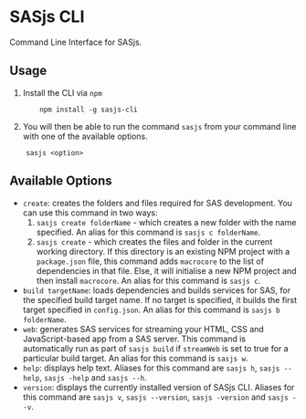 # SASjs CLI

Command Line Interface for SASjs.

## Usage

1. Install the CLI via `npm`
   ```
       npm install -g sasjs-cli
   ```
2. You will then be able to run the command `sasjs` from your command line with one of the available options.

```
    sasjs <option>
```

## Available Options

- `create`: creates the folders and files required for SAS development. You can use this command in two ways:
  1. `sasjs create folderName` - which creates a new folder with the name specified. An alias for this command is `sasjs c folderName`.
  2. `sasjs create` - which creates the files and folder in the current working directory. If this directory is an existing NPM project with a `package.json` file, this command adds `macrocore` to the list of dependencies in that file. Else, it will initialise a new NPM project and then install `macrocore`. An alias for this command is `sasjs c`.
- `build targetName`: loads dependencies and builds services for SAS, for the specified build target name. If no target is specified, it builds the first target specified in `config.json`. An alias for this command is `sasjs b folderName`.
- `web`: generates SAS services for streaming your HTML, CSS and JavaScript-based app from a SAS server. This command is automatically run as part of `sasjs build` if `streamWeb` is set to true for a particular build target. An alias for this command is `sasjs w`.
- `help`: displays help text. Aliases for this command are `sasjs h`, `sasjs --help`, `sasjs -help` and `sasjs --h`.
- `version`: displays the currently installed version of SASjs CLI. Aliases for this command are `sasjs v`, `sasjs --version`, `sasjs -version` and `sasjs --v`.
